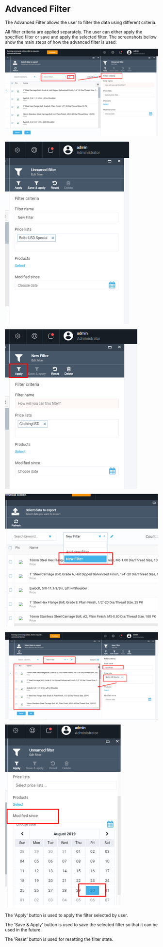 # Advanced Filter

The Advanced Filter allows the user to filter the data using different criteria.

All filter criteria are applied separately. The user can either apply the specified filter or save and apply the selected filter. The screenshots bellow show the main steps of how the advanced filter is used:

![Add Filter](media/screen-add-filter.png)

![Fig. New Filter](media/screen-new-filter.png)

![Fig. Apply filter](media/screen-apply-filter.png)

![Fig. Filter added](media/screen-new-filter-added.png)

![Fig. Save filter](media/screen-save-filter.png)

![Last modified](media/screen-modified-since.png)

The 'Apply' button is used to apply the filter selected by user.

The 'Save & Apply' button is used to save the selected filter so that it can be used in the future.

The 'Reset' button is used for resetting the filter state.